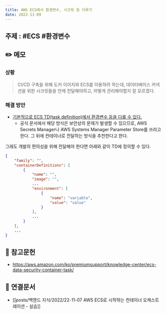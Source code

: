 ```yaml
---
title: AWS ECS에서 환경변수, 시크릿 등 다루기
date: 2022-11-09
---
```


## 주제 : #ECS #환경변수

## ✏️ 메모

### 상황

> CI/CD 구축을 위해 도커 이미지와 ECS를 이용하려 하는데, 데이터베이스 커넥션을 위한 시크릿들을 언제 전달해야하고, 어떻게 관리해야할지 잘 모르겠다.

### 해결 방안

- [기본적으로 ECS TD(task definition)에서 환경변수 등을 다룰 수 있다.](https://docs.aws.amazon.com/AmazonECS/latest/developerguide/taskdef-envfiles.html)
  - 공식 문서에서 해당 방식은 보안상의 문제가 발생할 수 있으므로, AWS Secrets Manager나 AWS Systems Manager Parameter Store를 쓰라고 한다. 그 뒤에 컨테이너로 전달하는 방식을 추천한다고 한다.

그래도 개발의 편의성을 위해 전달해야 한다면 아래와 같이 TD에 정의할 수 있다.

```json
{
    "family": "",
    "containerDefinitions": [
        {
            "name": "",
            "image": "",
            ...
            "environment": [
                {
                    "name": "variable",
                    "value": "value"
                }
            ],
            ...
        }
    ],
    ...
}
```

## 🔗 참고문헌

- https://aws.amazon.com/ko/premiumsupport/knowledge-center/ecs-data-security-container-task/

## 🔗 연결문서

- [[posts/백엔드 지식/2022/22-11-07 AWS ECS로 시작하는 컨테이너 오케스트레이션 - 실습]]
